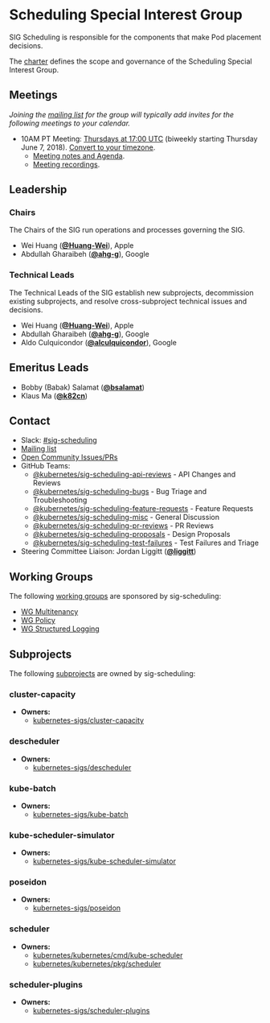 <!---
This is an autogenerated file!

Please do not edit this file directly, but instead make changes to the
sigs.yaml file in the project root.

To understand how this file is generated, see https://git.k8s.io/community/generator/README.md
--->
# Scheduling Special Interest Group

SIG Scheduling is responsible for the components that make Pod placement decisions.

The [charter](charter.md) defines the scope and governance of the Scheduling Special Interest Group.

## Meetings
*Joining the [mailing list](https://groups.google.com/forum/#!forum/kubernetes-sig-scheduling) for the group will typically add invites for the following meetings to your calendar.*
* 10AM PT Meeting: [Thursdays at 17:00 UTC](https://zoom.us/j/841218129) (biweekly starting Thursday June 7, 2018). [Convert to your timezone](http://www.thetimezoneconverter.com/?t=17:00&tz=UTC).
  * [Meeting notes and Agenda](https://docs.google.com/document/d/13mwye7nvrmV11q9_Eg77z-1w3X7Q1GTbslpml4J7F3A/edit).
  * [Meeting recordings](https://www.youtube.com/watch?v=PweKj6SU7UA&list=PL69nYSiGNLP2vwzcCOhxrL3JVBc-eaJWI).

## Leadership

### Chairs
The Chairs of the SIG run operations and processes governing the SIG.

* Wei Huang (**[@Huang-Wei](https://github.com/Huang-Wei)**), Apple
* Abdullah Gharaibeh (**[@ahg-g](https://github.com/ahg-g)**), Google

### Technical Leads
The Technical Leads of the SIG establish new subprojects, decommission existing
subprojects, and resolve cross-subproject technical issues and decisions.

* Wei Huang (**[@Huang-Wei](https://github.com/Huang-Wei)**), Apple
* Abdullah Gharaibeh (**[@ahg-g](https://github.com/ahg-g)**), Google
* Aldo Culquicondor (**[@alculquicondor](https://github.com/alculquicondor)**), Google

## Emeritus Leads

* Bobby (Babak) Salamat (**[@bsalamat](https://github.com/bsalamat)**)
* Klaus Ma (**[@k82cn](https://github.com/k82cn)**)

## Contact
- Slack: [#sig-scheduling](https://kubernetes.slack.com/messages/sig-scheduling)
- [Mailing list](https://groups.google.com/forum/#!forum/kubernetes-sig-scheduling)
- [Open Community Issues/PRs](https://github.com/kubernetes/community/labels/sig%2Fscheduling)
- GitHub Teams:
    - [@kubernetes/sig-scheduling-api-reviews](https://github.com/orgs/kubernetes/teams/sig-scheduling-api-reviews) - API Changes and Reviews
    - [@kubernetes/sig-scheduling-bugs](https://github.com/orgs/kubernetes/teams/sig-scheduling-bugs) - Bug Triage and Troubleshooting
    - [@kubernetes/sig-scheduling-feature-requests](https://github.com/orgs/kubernetes/teams/sig-scheduling-feature-requests) - Feature Requests
    - [@kubernetes/sig-scheduling-misc](https://github.com/orgs/kubernetes/teams/sig-scheduling-misc) - General Discussion
    - [@kubernetes/sig-scheduling-pr-reviews](https://github.com/orgs/kubernetes/teams/sig-scheduling-pr-reviews) - PR Reviews
    - [@kubernetes/sig-scheduling-proposals](https://github.com/orgs/kubernetes/teams/sig-scheduling-proposals) - Design Proposals
    - [@kubernetes/sig-scheduling-test-failures](https://github.com/orgs/kubernetes/teams/sig-scheduling-test-failures) - Test Failures and Triage
- Steering Committee Liaison: Jordan Liggitt (**[@liggitt](https://github.com/liggitt)**)

## Working Groups

The following [working groups][working-group-definition] are sponsored by sig-scheduling:
* [WG Multitenancy](/wg-multitenancy)
* [WG Policy](/wg-policy)
* [WG Structured Logging](/wg-structured-logging)


## Subprojects

The following [subprojects][subproject-definition] are owned by sig-scheduling:
### cluster-capacity
- **Owners:**
  - [kubernetes-sigs/cluster-capacity](https://github.com/kubernetes-sigs/cluster-capacity/blob/master/OWNERS)
### descheduler
- **Owners:**
  - [kubernetes-sigs/descheduler](https://github.com/kubernetes-sigs/descheduler/blob/master/OWNERS)
### kube-batch
- **Owners:**
  - [kubernetes-sigs/kube-batch](https://github.com/kubernetes-sigs/kube-batch/blob/master/OWNERS)
### kube-scheduler-simulator
- **Owners:**
  - [kubernetes-sigs/kube-scheduler-simulator](https://github.com/kubernetes-sigs/kube-scheduler-simulator/blob/master/OWNERS)
### poseidon
- **Owners:**
  - [kubernetes-sigs/poseidon](https://github.com/kubernetes-sigs/poseidon/blob/master/OWNERS)
### scheduler
- **Owners:**
  - [kubernetes/kubernetes/cmd/kube-scheduler](https://github.com/kubernetes/kubernetes/blob/master/cmd/kube-scheduler/OWNERS)
  - [kubernetes/kubernetes/pkg/scheduler](https://github.com/kubernetes/kubernetes/blob/master/pkg/scheduler/OWNERS)
### scheduler-plugins
- **Owners:**
  - [kubernetes-sigs/scheduler-plugins](https://github.com/kubernetes-sigs/scheduler-plugins/blob/master/OWNERS)

[subproject-definition]: https://github.com/kubernetes/community/blob/master/governance.md#subprojects
[working-group-definition]: https://github.com/kubernetes/community/blob/master/governance.md#working-groups
<!-- BEGIN CUSTOM CONTENT -->

<!-- END CUSTOM CONTENT -->

